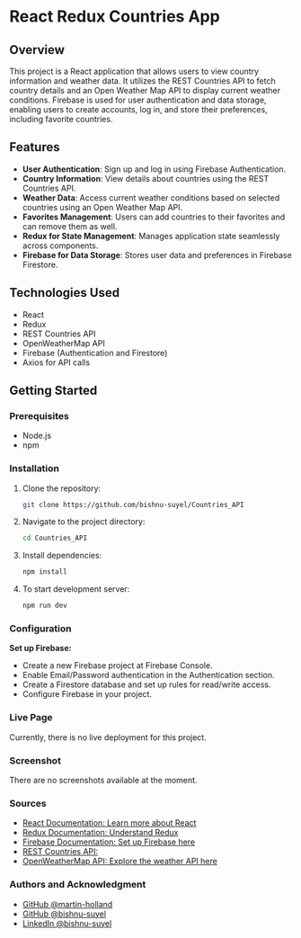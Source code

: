 # React Redux Countries App

## Overview

This project is a React application that allows users to view country information and weather data. It utilizes the REST Countries API to fetch country details and an Open Weather Map API to display current weather conditions. Firebase is used for user authentication and data storage, enabling users to create accounts, log in, and store their preferences, including favorite countries.

## Features

- **User Authentication**: Sign up and log in using Firebase Authentication.
- **Country Information**: View details about countries using the REST Countries API.
- **Weather Data**: Access current weather conditions based on selected countries using an Open Weather Map API.
- **Favorites Management**: Users can add countries to their favorites and can remove them as well.
- **Redux for State Management**: Manages application state seamlessly across components.
- **Firebase for Data Storage**: Stores user data and preferences in Firebase Firestore.

## Technologies Used

- React
- Redux
- REST Countries API
- OpenWeatherMap API
- Firebase (Authentication and Firestore)
- Axios for API calls

## Getting Started

### Prerequisites

- Node.js
- npm

### Installation

1. Clone the repository:

   ```bash
   git clone https://github.com/bishnu-suyel/Countries_API
   ```

2. Navigate to the project directory:

    ```bash
    cd Countries_API
    ```

3. Install dependencies:

    ```bash
    npm install
    ```

4. To start development server:

    ```bash
    npm run dev
    ```

### Configuration

**Set up Firebase:**

- Create a new Firebase project at Firebase Console.
- Enable Email/Password authentication in the Authentication section.
- Create a Firestore database and set up rules for read/write access.
- Configure Firebase in your project.

### Live Page
Currently, there is no live deployment for this project.

### Screenshot
There are no screenshots available at the moment.

### Sources
- [React Documentation: Learn more about React](https://react.dev/learn)
- [Redux Documentation: Understand Redux](https://redux.js.org/introduction/getting-started)
- [Firebase Documentation: Set up Firebase here](https://firebase.google.com/docs/)
- [REST Countries API:](https://restcountries.com/)
- [OpenWeatherMap API: Explore the weather API here](https://openweathermap.org/guide)

### Authors and Acknowledgment
- [GitHub @martin-holland](https://github.com/martin-holland)
- [GitHub @bishnu-suyel](https://github.com/bishnu-suyel)
- [LinkedIn @bishnu-suyel](https://www.linkedin.com/in/bishnu-suyel)


